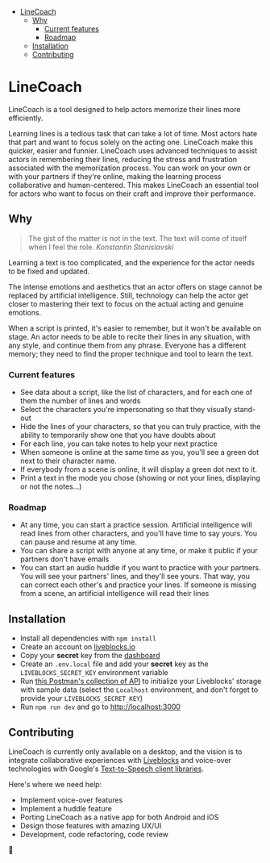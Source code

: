 - [LineCoach](#linecoach)
  - [Why](#why)
    - [Current features](#current-features)
    - [Roadmap](#roadmap)
  - [Installation](#installation)
  - [Contributing](#contributing)

# LineCoach

LineCoach is a tool designed to help actors memorize their lines more
efficiently.

Learning lines is a tedious task that can take a lot of time. Most actors hate
that part and want to focus solely on the acting one. LineCoach make this
quicker, easier and funnier. LineCoach uses advanced techniques to assist actors
in remembering their lines, reducing the stress and frustration associated with
the memorization process. You can work on your own or with your partners if
they're online, making the learning process collaborative and human-centered.
This makes LineCoach an essential tool for actors who want to focus on their
craft and improve their performance.

## Why

> The gist of the matter is not in the text. The text will come of itself when I
> feel the role. _Konstantin Stanislavski_

Learning a text is too complicated, and the experience for the actor needs to be
fixed and updated.

The intense emotions and aesthetics that an actor offers on stage cannot be
replaced by artificial intelligence. Still, technology can help the actor get
closer to mastering their text to focus on the actual acting and genuine
emotions.

When a script is printed, it's easier to remember, but it won't be available on
stage. An actor needs to be able to recite their lines in any situation, with
any style, and continue them from any phrase. Everyone has a different memory;
they need to find the proper technique and tool to learn the text.

### Current features

- See data about a script, like the list of characters, and for each one of them
  the number of lines and words
- Select the characters you're impersonating so that they visually stand-out
- Hide the lines of your characters, so that you can truly practice, with the
  ability to temporarily show one that you have doubts about
- For each line, you can take notes to help your next practice
- When someone is online at the same time as you, you'll see a green dot next to
  their character name.
- If everybody from a scene is online, it will display a green dot next to it.
- Print a text in the mode you chose (showing or not your lines, displaying or
  not the notes...)

### Roadmap

- At any time, you can start a practice session. Artificial intelligence will
  read lines from other characters, and you'll have time to say yours. You can
  pause and resume at any time.
- You can share a script with anyone at any time, or make it public if your
  partners don't have emails
- You can start an audio huddle if you want to practice with your partners. You
  will see your partners' lines, and they'll see yours. That way, you can
  correct each other's and practice your lines. If someone is missing from a
  scene, an artificial intelligence will read their lines

## Installation

- Install all dependencies with `npm install`
- Create an account on [liveblocks.io](https://liveblocks.io/dashboard)
- Copy your **secret** key from the
  [dashboard](https://liveblocks.io/dashboard/apikeys)
- Create an `.env.local` file and add your **secret** key as the
  `LIVEBLOCKS_SECRET_KEY` environment variable
- Run
  [this Postman's collection of API](https://www.postman.com/linecoach/workspace/linecoach/overview)
  to initialize your Liveblocks' storage with sample data (select the
  `Localhost` environment, and don't forget to provide your
  `LIVEBLOCKS_SECRET_KEY`)
- Run `npm run dev` and go to [http://localhost:3000](http://localhost:3000)

## Contributing

LineCoach is currently only available on a desktop, and the vision is to
integrate collaborative experiences with [Liveblocks](liveblocks.io) and
voice-over technologies with Google's
[Text-to-Speech client libraries](https://cloud.google.com/text-to-speech/docs/libraries).

Here's where we need help:

- Implement voice-over features
- Implement a huddle feature
- Porting LineCoach as a native app for both Android and iOS
- Design those features with amazing UX/UI
- Development, code refactoring, code review

🙏

